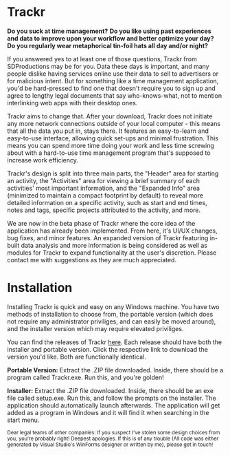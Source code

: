 # Trackr

<b>Do you suck at time management?</b>
<b>Do you like using past experiences and data to improve upon your workflow and better optimize your day?</b>
<b>Do you regularly wear metaphorical tin-foil hats all day and/or night?</b>


If you answered yes to at least one of those questions, Trackr from SDProductions may be for you. Data these days is important, and many people dislike having services online use their data to sell to advertisers or for malicious intent. But for something like a time management application, you'd be hard-pressed to find one that doesn't require you to sign up and agree to lengthy legal documents that say who-knows-what, not to mention interlinking web apps with their desktop ones.

Trackr aims to change that. After your download, Trackr does not initiate any more network connections outside of your local computer - this means that all the data you put in, stays there. It features an easy-to-learn and easy-to-use interface, allowing quick set-ups and minimal frustration. This means you can spend more time doing your work and less time screwing about with a hard-to-use time management program that's supposed to increase work efficiency.

Trackr's design is split into three main parts, the "Header" area for starting an activity, the "Activities" area for viewing a brief summary of each activities' most important information, and the "Expanded Info" area (minimized to maintain a compact footprint by default) to reveal more detailed information on a specific activity, such as start and end times, notes and tags, specific projects attributed to the activity, and more.

We are now in the beta phase of Trackr where the core idea of the application has already been implemented. From here, it's UI/UX changes, bug fixes, and minor features. An expanded version of Trackr featuring in-built data analysis and more information is being considered as well as modules for Trackr to expand functionality at the user's discretion. Please contact me with suggestions as they are much appreciated.

# Installation

Installing Trackr is quick and easy on any Windows machine. You have two methods of installation to choose from, the portable version (which does not require any administrator priviliges, and can easily be moved around), and the installer version which may require elevated priviliges.

You can find the releases of Trackr <a href="https://github.com/SDProductions/Trackr/releases">here</a>. Each release should have both the installer and portable version. Click the respective link to download the version you'd like. Both are functionally identical.

<b>Portable Version:</b>
Extract the .ZIP file downloaded. Inside, there should be a program called Trackr.exe. Run this, and you're golden!

<b>Installer:</b>
Extract the .ZIP file downloaded. Inside, there should be an exe file called setup.exe. Run this, and follow the prompts on the installer. The application should automatically launch afterwards. The application will get added as a program in Windows and it will find it when searching in the start menu.

<sup>Dear legal teams of other companies: If you suspect I've stolen some design choices from you, you're probably right! Deepest apologies. If this is of any trouble (All code was either generated by Visual Studio's WinForms designer or written by me), please get in touch!</sup>
